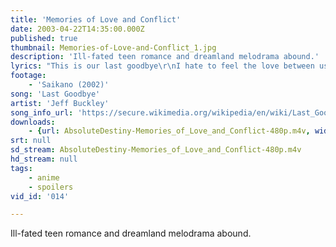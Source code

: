 ```yaml
---
title: 'Memories of Love and Conflict'
date: 2003-04-22T14:35:00.000Z
published: true
thumbnail: Memories-of-Love-and-Conflict_1.jpg
description: 'Ill-fated teen romance and dreamland melodrama abound.'
lyrics: "This is our last goodbye\r\nI hate to feel the love between us die.\r\nBut it's over\r\nJust hear this and then I'll go:\r\nYou gave me more to live for,\r\nMore than you'll ever know.\r\n\r\nWell, this is our last embrace,\r\nMust I dream and always see your face?\r\nWhy can't we overcome this wall?\r\nBaby, maybe it's just because I didn't know you at all.\r\n\r\nKiss me, please kiss me,\r\nBut kiss me out of desire, babe, and not consolation.\r\nOh, you know it makes me so angry 'cause I know that in time\r\nI'll only make you cry, this is our last goodbye.\r\n\r\nDid you say, \"No, this can't happen to me\"?\r\nAnd did you rush to the phone to call?\r\nWas there a voice unkind in the back of your mind saying,\r\n\"Maybe, you didn't know him at all,\r\nyou didn't know him at all,\r\noh, you didn't know\"?\r\n\r\nWell, the bells out in the church tower chime,\r\nBurning clues into this heart of mine.\r\nThinking so hard on her soft eyes, and the memories\r\nOffer signs that it's over, it's over."
footage:
    - 'Saikano (2002)'
song: 'Last Goodbye'
artist: 'Jeff Buckley'
song_info_url: 'https://secure.wikimedia.org/wikipedia/en/wiki/Last_Goodbye_%28Jeff_Buckley_song%29'
downloads:
    - {url: AbsoluteDestiny-Memories_of_Love_and_Conflict-480p.m4v, width: 848, height: 480, mimetype: video/mp4}
srt: null
sd_stream: AbsoluteDestiny-Memories_of_Love_and_Conflict-480p.m4v
hd_stream: null
tags:
    - anime
    - spoilers
vid_id: '014'

---
```

Ill-fated teen romance and dreamland melodrama abound.